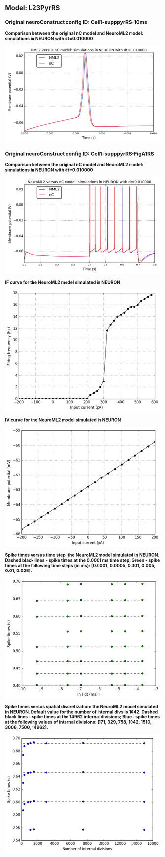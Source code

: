  
         
## Model: L23PyrRS

### Original neuroConstruct config ID: Cell1-supppyrRS-10ms

**Comparison between the original nC model and NeuroML2 model: simulations in NEURON with dt=0.010000**

![Simulation](nC_vs_NML2_Cell1-supppyrRS-10ms.png)

### Original neuroConstruct config ID: Cell1-supppyrRS-FigA1RS

**Comparison between the original nC model and NeuroML2 model: simulations in NEURON with dt=0.010000**

![Simulation](nC_vs_NML2_Cell1-supppyrRS-FigA1RS.png)

**IF curve for the NeuroML2 model simulated in NEURON**

![Simulation](IF_L23PyrRS.png)

**IV curve for the NeuroML2 model simulated in NEURON**

![Simulation](IV_L23PyrRS.png)

**Spike times versus time step: the NeuroML2 model simulated in NEURON.
Dashed black lines - spike times at the 0.0001 ms time step; Green - spike times at the following time steps (in ms): [0.0001, 0.0005, 0.001, 0.005, 0.01, 0.025].**

![Simulation](Dt_L23PyrRS.png)

**Spike times versus spatial discretization: the NeuroML2 model simulated in NEURON.
Default value for the number of internal divs is 1042.
Dashed black lines - spike times at the 14962 internal divisions; Blue - spike times at the following values of internal divisions:
[171, 329, 758, 1042, 1510, 3006, 7500, 14962].**

![Simulation](Dx_L23PyrRS.png)
